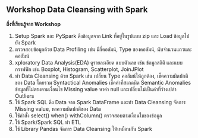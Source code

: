 ## Workshop Data Cleansing with Spark

**สิ่งที่เรียนรู้จาก Workshop**

1. Setup Spark และ PySpark ดึงข้อมูลจาก Link ที่อยู่ในรูปแบบ zip และ Load ข้อมูลไปยัง Spark 
2. ตรวจสอบข้อมูลด้วย Data Profiling เช่น มีกี่คอลัมน์, Type ของคอลัมน์, นับจำนวนแถวและคอลัมน์
3. xploratory Data Analysis(EDA) ดูรายละเอียด แบบตัวเลข เช่น ข้อมูลสถิติ และแบบกราฟฟิก เช่น Boxplot, Histogram, Scatterplot, JoinJPlot
4. ทำ Data Cleansing ด้วย Spark เช่น เปลี่ยน Type คอลัมน์ให้ถูกต้อง, เช็คความผิดปกติของ Data โดยรวม Syntactical Anomalies เช็คคำที่สะกดผิด Semantic Anomalies ข้อมูลที่ไม่ตรงตามเงื่อนไข Missing value หาค่า null และเปลี่ยนไม่เป็นค่าที่ว่างเปล่า Outliers
5. ใช้ Spark SQL ดึง Data จาก Spark DataFrame และทำ Data Cleansing จัดการ Missing value, หาความผิดปกติของ Data 
6. ใช้คำสั่ง select() when() withColumn() ตรวจสอบตามเงื่อนไขของข้อมูล
7. ใช้ Spark/Spark SQL ทำ ETL 
8. ใช้ Library Pandas จัดการ Data Cleansing ให้เหมือนกัน Spark 